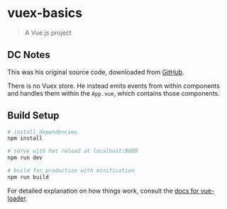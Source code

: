 # vuex-basics

> A Vue.js project

## DC Notes

This was his original source code, downloaded from [GitHub](https://github.com/mschwarzmueller/vuejs2-vuex-basics).

There is no Vuex store. He instead emits events from within components and handles them within the `App.vue`, which contains those components.

## Build Setup

``` bash
# install dependencies
npm install

# serve with hot reload at localhost:8080
npm run dev

# build for production with minification
npm run build
```

For detailed explanation on how things work, consult the [docs for vue-loader](http://vuejs.github.io/vue-loader).
